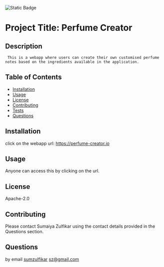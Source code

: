 
  ![Static Badge](https://img.shields.io/badge/Apache-2.0-yellow)

  # Project Title: Perfume Creator
  ## Description
     This is a webapp where users can create their own customised perfume notes based on the ingredients available in the application.
  ## Table of Contents
  - [Installation](#installation)
  - [Usage](#usage)
  - [License](#license)
  - [Contributing](#contributing)
  - [Tests](#tests)
  - [Questions](#Questions)
 
 ## Installation
 click on the webapp url: https://perfume-creator.io
 
 ## Usage
 Anyone can access this by clicking on the url.
 
 ## License
 Apache-2.0
 
 ## Contributing
 Please contact Sumaiya Zulfikar using the contact details provided in the Questions section.
 
 ## Questions
 by email
 [sumzulfikar](github.com/sumzulfikar)
 sz@gmail.com
     